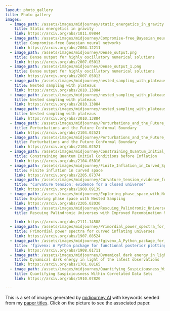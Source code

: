 ```yaml
---
layout: photo_gallery
title: Photo gallery
images:
  - image_path: /assets/images/midjourney/static_energetics_in_gravity.png
    title: Static energetics in gravity
    link: https://arxiv.org/abs/1811.09844
  - image_path: /assets/images/midjourney/Compromise-free_Bayesian_neural_networks.png
    title: Compromise-free Bayesian neural networks
    link: https://arxiv.org/abs/2004.12211
  - image_path: /assets/images/midjourney/Dense_output.png
    title: Dense output for highly oscillatory numerical solutions
    link: https://arxiv.org/abs/2007.05013
  - image_path: /assets/images/midjourney/Dense_output_1.png
    title: Dense output for highly oscillatory numerical solutions
    link: https://arxiv.org/abs/2007.05013
  - image_path: /assets/images/midjourney/nested_sampling_with_plateaus_1.png
    title: Nested sampling with plateaus
    link: https://arxiv.org/abs/2010.13884
  - image_path: /assets/images/midjourney/nested_sampling_with_plateaus_2.png
    title: Nested sampling with plateaus
    link: https://arxiv.org/abs/2010.13884
  - image_path: /assets/images/midjourney/nested_sampling_with_plateaus_3.png
    title: Nested sampling with plateaus
    link: https://arxiv.org/abs/2010.13884
  - image_path: /assets/images/midjourney/Perturbations_and_the_Future_Conformal_Boundary_1.png
    title: Perturbations and the Future Conformal Boundary
    link: https://arxiv.org/abs/2104.02521
  - image_path: /assets/images/midjourney/Perturbations_and_the_Future_Conformal_Boundary_2.jpeg
    title: Perturbations and the Future Conformal Boundary
    link: https://arxiv.org/abs/2104.02521
  - image_path: /assets/images/midjourney/Constraining_Quantum_Initial_Conditions_before_Inflation.png
    title: Constraining Quantum Initial Conditions before Inflation
    link: https://arxiv.org/abs/2104.03016
  - image_path: /assets/images/midjourney/Finite_Inflation_in_Curved_Space.jpeg
    title: Finite inflation in curved space
    link: https://arxiv.org/abs/2205.07374
  - image_path: /assets/images/midjourney/Curvature_tension_evidence_for_a_closed_Universe.jpeg
    title: "Curvature tension: evidence for a closed universe"
    link: https://arxiv.org/abs/1908.09139
  - image_path: /assets/images/midjourney/Exploring_phase_space_with_Nested_Sampling.png 
    title: Exploring phase space with Nested Sampling
    link: https://arxiv.org/abs/2205.02030
  - image_path: /assets/images/midjourney/Rescuing_Palindromic_Universes_with_Improved_Recom.png
    title: Rescuing Palindromic Universes with Improved Recombination Modelling

    link: https://arxiv.org/abs/2111.14588
  - image_path: /assets/images/midjourney/Primordial_power_spectra_for_curved_inflating_univ.png
    title: Primordial power spectra for curved inflating universes
    link: https://arxiv.org/abs/1907.08524
  - image_path: /assets/images/midjourney/fgivenx_A_Python_package_for_functional_posterior.png
    title: 'fgivenx: A Python package for functional posterior plotting'
    link: https://arxiv.org/abs/1908.01711
  - image_path: /assets/images/midjourney/Dynamical_dark_energy_in_light_of_the_latest_obser.png
    title: Dynamical dark energy in light of the latest observations
    link: https://arxiv.org/abs/1701.08165
  - image_path: /assets/images/midjourney/Quantifying_Suspiciousness_Within_Correlated_Data.png 
    title: Quantifying Suspiciousness Within Correlated Data Sets
    link: https://arxiv.org/abs/1910.07820

---
```


This is a set of images generated by [midjourney AI](https://www.midjourney.com/home/) with keywords seeded from my [paper titles](https://arxiv.org/a/handley_w_1.html). Click on the picture to see the associated paper.
